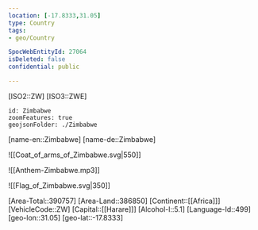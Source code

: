 ```yaml
---
location: [-17.8333,31.05]
type: Country
tags:
- geo/Country

SpocWebEntityId: 27064
isDeleted: false
confidential: public

---
```

[ISO2::ZW]
[ISO3::ZWE]
```leaflet
id: Zimbabwe
zoomFeatures: true
geojsonFolder: ./Zimbabwe
```

[name-en::Zimbabwe]
[name-de::Zimbabwe]

![[Coat_of_arms_of_Zimbabwe.svg|550]]

![[Anthem-Zimbabwe.mp3]]

![[Flag_of_Zimbabwe.svg|350]]

[Area-Total::390757]
[Area-Land::386850]
[Continent::[[Africa]]]
[VehicleCode::ZW]
[Capital::[[Harare]]]
[Alcohol-l::5.1]
[Language-Id::499]
[geo-lon::31.05]
[geo-lat::-17.8333]

